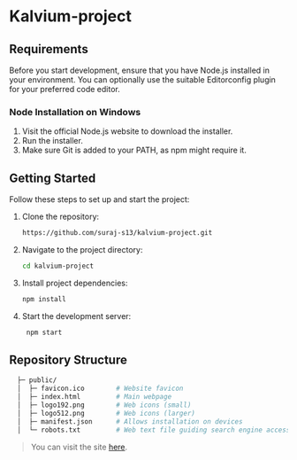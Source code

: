 

# Kalvium-project

## Requirements

Before you start development, ensure that you have Node.js installed in your environment. You can optionally use the suitable Editorconfig plugin for your preferred code editor.

### Node Installation on Windows

1. Visit the official Node.js website to download the installer.
2. Run the installer.
3. Make sure Git is added to your PATH, as npm might require it.

## Getting Started

Follow these steps to set up and start the project:

1. Clone the repository:
   ```sh
   https://github.com/suraj-s13/kalvium-project.git
2. Navigate to the project directory:
   ```sh
   cd kalvium-project
3. Install project dependencies:
   ```sh
   npm install
4. Start the development server:
   ```sh
    npm start

## Repository Structure

```sh
  ├─ public/
  │  ├─ favicon.ico        # Website favicon
  │  ├─ index.html         # Main webpage
  │  ├─ logo192.png        # Web icons (small)
  │  ├─ logo512.png        # Web icons (larger)
  │  ├─ manifest.json      # Allows installation on devices
  │  └─ robots.txt         # Web text file guiding search engine access

```

> You can visit the site [here](https://kalvium-project.vercel.app/).

